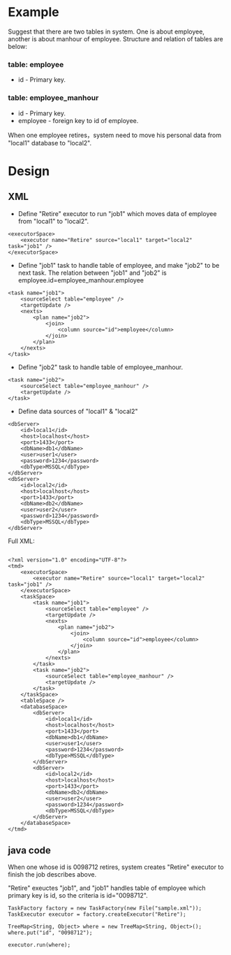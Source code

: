 # Example

Suggest that there are two tables in system. One is about employee, another is about manhour of employee. Structure and relation of tables are below:
### table: employee
* id - Primary key.

### table: employee_manhour
* id - Primary key.
* employee - foreign key to id of employee.

When one employee retires，system need to move his personal data from "local1" database to "local2".

# Design

## XML

* Define "Retire" executor to run "job1" which moves data of employee from "local1" to "local2".
```
<executorSpace>
    <executor name="Retire" source="local1" target="local2" task="job1" />
</executorSpace>
```

* Define "job1" task to handle table of employee, and make "job2" to be next task. The relation between "job1" and "job2" is employee.id=employee_manhour.employee
```
<task name="job1">
    <sourceSelect table="employee" />
    <targetUpdate />
    <nexts>
        <plan name="job2">
            <join>
                <column source="id">employee</column>
            </join>
        </plan>
    </nexts>
</task>
```

* Define "job2" task to handle table of employee_manhour.
```
<task name="job2">
    <sourceSelect table="employee_manhour" />
    <targetUpdate />
</task>
```

* Define data sources of "local1" & "local2"
```
<dbServer>
    <id>local1</id>
    <host>localhost</host>
    <port>1433</port>
    <dbName>db1</dbName>
    <user>user1</user>
    <password>1234</password>
    <dbType>MSSQL</dbType>
</dbServer>
<dbServer>
    <id>local2</id>
    <host>localhost</host>
    <port>1433</port>
    <dbName>db2</dbName>
    <user>user2</user>
    <password>1234</password>
    <dbType>MSSQL</dbType>
</dbServer>
```

Full XML:

```

<?xml version="1.0" encoding="UTF-8"?>
<tmd>
	<executorSpace>
		<executor name="Retire" source="local1" target="local2" task="job1" />
	</executorSpace>
	<taskSpace>
        <task name="job1">
            <sourceSelect table="employee" />
            <targetUpdate />
            <nexts>
                <plan name="job2">
                    <join>
                        <column source="id">employee</column>
                    </join>
                </plan>
            </nexts>
        </task>
        <task name="job2">
            <sourceSelect table="employee_manhour" />
            <targetUpdate />
        </task>
    </taskSpace>
    <tableSpace />
    <databaseSpace>
        <dbServer>
            <id>local1</id>
            <host>localhost</host>
            <port>1433</port>
            <dbName>db1</dbName>
            <user>user1</user>
            <password>1234</password>
            <dbType>MSSQL</dbType>
        </dbServer>
        <dbServer>
            <id>local2</id>
            <host>localhost</host>
            <port>1433</port>
            <dbName>db2</dbName>
            <user>user2</user>
            <password>1234</password>
            <dbType>MSSQL</dbType>
        </dbServer>
    </databaseSpace>
</tmd>
```

## java code
When one whose id is 0098712 retires, system creates "Retire" executor to finish the job describes above.

"Retire" exeuctes "job1", and "job1" handles table of employee which primary key is id, so the criteria is id="0098712".

```
TaskFactory factory = new TaskFactory(new File("sample.xml"));
TaskExecutor executor = factory.createExecutor("Retire");

TreeMap<String, Object> where = new TreeMap<String, Object>();
where.put("id", "0098712");

executor.run(where);
```
